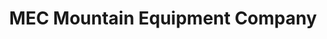 ---
title: "MEC Mountain Equipment Company"
url: /calgary/mec-mountain-equipment-company/
shop: Outdoor
---